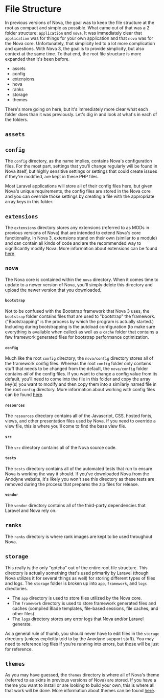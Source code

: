 # File Structure

In previous versions of Nova, the goal was to keep the file structure at the root as compact and simple as possible. What came out of that was a 2 folder structure: `application` and `nova`. It was immediately clear that `application` was for things for your own application and that `nova` was for the Nova core. Unfortunately, that simplicity led to a lot more complication and questions. With Nova 3, the goal is to provide simplicity, but also context at the same time. To that end, the root file structure is more expanded than it's been before.

- assets
- config
- extensions
- nova
- ranks
- storage
- themes

There's more going on here, but it's immediately more clear what each folder does than it was previously. Let's dig in and look at what's in each of the folders.

## `assets`

## `config`

The `config` directory, as the name implies, contains Nova's configuration files. For the most part, settings that you'll change regularly will be found in Nova itself, but highly sensitive settings or settings that could create issues if they're modified, are kept in these PHP files.

Most Laravel applications will store all of their config files here, but given Nova's unique requirements, the config files are stored in the Nova core and you can override those settings by creating a file with the appropriate array keys in this folder.

## `extensions`

The `extensions` directory stores any extensions (referred to as MODs in previous versions of Nova) that are intended to extend Nova's core functionality. In Nova 3, extensions stand on their own (similar to a module) and can contain all kinds of code and are the recommended way to significantly modify Nova. More information about extensions can be found [here](../extensions/overview.md).

## `nova`

The Nova core is contained within the `nova` directory. When it comes time to update to a newer version of Nova, you'll simply delete this directory and upload the newer version that you downloaded.

#### `bootstrap`

Not to be confused with the Bootstrap framework that Nova 3 uses, the `bootstrap` folder contains files that are used to "bootstrap" the framework. ("Bootstrapping" is the process by which the program is actually started.) Including during bootstrapping is the autoload configuration (to make sure everything is available when called) as well as a `cache` folder that contains a few framework generated files for bootstrap performance optimization.

#### `config`

Much like the root `config` directory, the `nova/config` directory stores all of the framework config files. Whereas the root `config` folder only contains stuff that needs to be changed from the default, the `nova/config` folder contains _all_ of the config files. If you want to change a config value from its default, you'll need to come into the file in this folder and copy the array key(s) you want to modify and then copy them into a similarly named file in the root `config` directory. More information about working with config files can be found [here](../laravel/config-files.md).

#### `resources`

The `resources` directory contains all of the Javascript, CSS, hosted fonts, views, and other presentation files used by Nova. If you need to override a view file, this is where you'll come to find the base view file.

#### `src`

The `src` directory contains all of the Nova source code.

#### `tests`

The `tests` directory contains all of the automated tests that run to ensure Nova is working the way it should. If you've downloaded Nova from the Anodyne website, it's likely you won't see this directory as these tests are removed during the process that prepares the zip files for release.

#### `vendor`

The `vendor` directory contains all of the third-party dependencies that Laravel and Nova rely on.

## `ranks`

The `ranks` directory is where rank images are kept to be used throughout Nova.

## `storage`

This really is the only "gotcha" out of the entire root file structure. This directory is actually something that's used primarily by Laravel (though Nova utilizes it for several things as well) for storing different types of files and logs. The `storage` folder is broken up into `app`, `framework`, and `logs` directories.

- The `app` directory is used to store files utilized by the Nova core.
- The `framework` directory is used to store framework generated files and caches (compiled Blade templates, file-based sessions, file caches, and other files).
- The `logs` directory stores any error logs that Nova and/or Laravel generate.

As a general rule of thumb, you should never have to edit files in the `storage` directory (unless explicitly told to by the Anodyne support staff). You may need to reference log files if you're running into errors, but those will be just for reference.

## `themes`

As you may have guessed, the `themes` directory is where all of Nova's theme (referred to as skins in previous versions of Nova) are stored. If you have a theme you want to install or are looking to build your own, this is where all that work will be done. More information about themes can be found [here](../themes/overview.md).
